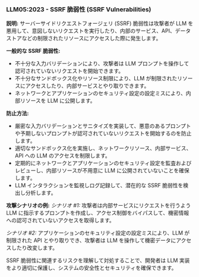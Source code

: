 ### LLM05:2023 - SSRF 脆弱性 (SSRF Vulnerabilities)

**説明:**
サーバーサイドリクエストフォージェリ (SSRF) 脆弱性は攻撃者が LLM を悪用して、意図しないリクエストを実行したり、内部のサービス、API、データストアなどの制限されたリソースにアクセスした際に発生します。

**一般的な SSRF 脆弱性:**
- 不十分な入力バリデーションにより、攻撃者は LLM プロンプトを操作して認可されていないリクエストを開始できます。
- 不十分なサンドボックス化やリソース制限により、LLM が制限されたリソースにアクセスしたり、内部サービスとやり取りできます。
- ネットワークとアプリケーションのセキュリティ設定の設定ミスにより、内部リソースを LLM に公開します。

**防止方法:**
- 厳密な入力バリデーションとサニタイズを実装して、悪意のあるプロンプトや予期しないプロンプトが認可されていないリクエストを開始するのを防止します。
- 適切なサンドボックス化を実施し、ネットワークリソース、内部サービス、API への LLM のアクセスを制限します。
- 定期的にネットワークとアプリケーションのセキュリティ設定を監査およびレビューし、内部リソースが不用意に LLM に公開されていないことを確保します。
- LLM インタラクションを監視しログ記録して、潜在的な SSRF 脆弱性を検出し分析します。

**攻撃シナリオの例:**
_シナリオ #1:_ 攻撃者は内部サービスにリクエストを行うよう LLM に指示するプロンプトを作成し、アクセス制御をバイパスして、機密情報への認可されていないアクセスを取得します。

_シナリオ #2:_ アプリケーションのセキュリティ設定の設定ミスにより、LLM が制限された API とやり取りでき、攻撃者は LLM を操作して機密データにアクセスしたり改変します。

SSRF 脆弱性に関連するリスクを理解して対処することで、開発者は LLM 実装をより適切に保護し、システムの安全性とセキュリティを確保できます。
